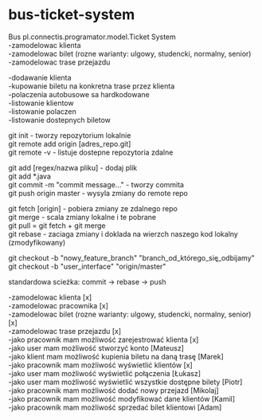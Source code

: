 # bus-ticket-system  
Bus pl.connectis.programator.model.Ticket System  
-zamodelowac klienta  
-zamodelowac bilet (rozne warianty: ulgowy, studencki, normalny, senior)  
-zamodelowac trase przejazdu  

-dodawanie klienta  
-kupowanie biletu na konkretna trase przez klienta  
-polaczenia autobusowe sa hardkodowane  
-listowanie klientow  
-listowanie polaczen  
-listowanie dostepnych biletow  


git init - tworzy repozytorium lokalnie  
git remote add origin [adres_repo.git]  
git remote -v - listuje dostepne repozytoria zdalne  


git add [regex/nazwa pliku] - dodaj plik  
git add *.java  
git commit -m "commit message..." - tworzy commita  
git push origin master - wysyla zmiany do remote repo  


git fetch [origin] - pobiera zmiany ze zdalnego repo  
git merge - scala zmiany lokalne i te pobrane  
git pull = git fetch + git merge  
git rebase - zaciaga zmiany i doklada na wierzch naszego kod lokalny (zmodyfikowany)  

git checkout -b "nowy_feature_branch" "branch_od_którego_się_odbijamy"  
git checkout -b "user_interface" "origin/master"  

standardowa scieżka: commit -> rebase -> push  

-zamodelowac klienta [x]  
-zamodelowac pracownika [x]  
-zamodelowac bilet (rozne warianty: ulgowy, studencki, normalny, senior) [x]   
-zamodelowac trase przejazdu [x]  
-jako pracownik mam możliwość zarejestrować klienta [x]  
-jako user mam możliwość stworzyć konto [Mateusz]  
-jako klient mam możliwość kupienia biletu na daną trasę [Marek]  
-jako pracownik mam możliwość wyświetlić klientów [x]   
-jako user mam możliwość wyświetlić połączenia [Łukasz]  
-jako user mam możliwość wyświetlić wszystkie dostępne bilety [Piotr]  
-jako pracownik mam możliwość dodać nowy przejazd [Mikolaj]  
-jako pracownik mam możliwość modyfikować dane klientów [Kamil]  
-jako pracownik mam możliwość sprzedać bilet klientowi [Adam]  
